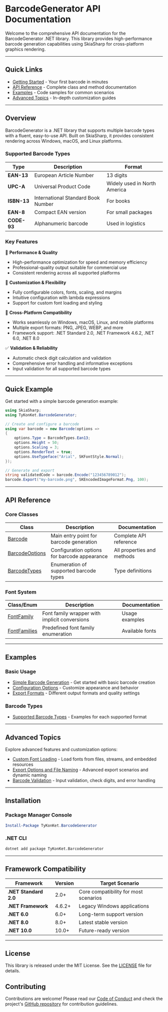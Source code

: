 # BarcodeGenerator API Documentation

Welcome to the comprehensive API documentation for the BarcodeGenerator .NET library. This library provides high-performance barcode generation capabilities using SkiaSharp for cross-platform graphics rendering.

---

## Quick Links

- [Getting Started](getting-started.md) - Your first barcode in minutes
- [API Reference](#api-reference) - Complete class and method documentation
- [Examples](#examples) - Code samples for common scenarios
- [Advanced Topics](#advanced-topics) - In-depth customization guides

---

## Overview

BarcodeGenerator is a .NET library that supports multiple barcode types with a fluent, easy-to-use API. Built on SkiaSharp, it provides consistent rendering across Windows, macOS, and Linux platforms.

### Supported Barcode Types

| Type | Description | Format |
|------|-------------|--------|
| **EAN-13** | European Article Number | 13 digits |
| **UPC-A** | Universal Product Code | Widely used in North America |
| **ISBN-13** | International Standard Book Number | For books |
| **EAN-8** | Compact EAN version | For small packages |
| **CODE-93** | Alphanumeric barcode | Used in logistics |

### Key Features

🚀 **Performance & Quality**
- High-performance optimization for speed and memory efficiency
- Professional-quality output suitable for commercial use
- Consistent rendering across all supported platforms

🎨 **Customization & Flexibility**
- Fully configurable colors, fonts, scaling, and margins
- Intuitive configuration with lambda expressions
- Support for custom font loading and styling

📱 **Cross-Platform Compatibility**
- Works seamlessly on Windows, macOS, Linux, and mobile platforms
- Multiple export formats: PNG, JPEG, WEBP, and more
- Framework support: .NET Standard 2.0, .NET Framework 4.6.2, .NET 6.0, .NET 8.0

✅ **Validation & Reliability**
- Automatic check digit calculation and validation
- Comprehensive error handling and informative exceptions
- Input validation for all supported barcode types

---

## Quick Example

Get started with a simple barcode generation example:

```csharp
using SkiaSharp;
using TyKonKet.BarcodeGenerator;

// Create and configure a barcode
using var barcode = new Barcode(options =>
{
    options.Type = BarcodeTypes.Ean13;
    options.Height = 50;
    options.Scaling = 3;
    options.RenderText = true;
    options.UseTypeface("Arial", SKFontStyle.Normal);
});

// Generate and export
string validatedCode = barcode.Encode("123456789012");
barcode.Export("my-barcode.png", SKEncodedImageFormat.Png, 100);
```

---

## API Reference

### Core Classes

| Class | Description | Documentation |
|-------|-------------|---------------|
| [Barcode](api/barcode.md) | Main entry point for barcode generation | Complete API reference |
| [BarcodeOptions](api/barcode-options.md) | Configuration options for barcode appearance | All properties and methods |
| [BarcodeTypes](api/barcode-types.md) | Enumeration of supported barcode types | Type definitions |

### Font System

| Class/Enum | Description | Documentation |
|------------|-------------|---------------|
| [FontFamily](api/fonts.md#fontfamily) | Font family wrapper with implicit conversions | Usage examples |
| [FontFamilies](api/fonts.md#fontfamilies) | Predefined font family enumeration | Available fonts |

---

## Examples

### Basic Usage
- [Simple Barcode Generation](examples/basic-usage.md) - Get started with basic barcode creation
- [Configuration Options](examples/customization.md) - Customize appearance and behavior
- [Export Formats](examples/export-formats.md) - Different output formats and quality settings

### Barcode Types
- [Supported Barcode Types](examples/supported-types.md) - Examples for each supported format

---

## Advanced Topics

Explore advanced features and customization options:

- [Custom Font Loading](advanced/custom-fonts.md) - Load fonts from files, streams, and embedded resources
- [Export Options and File Naming](advanced/export-options.md) - Advanced export scenarios and dynamic naming
- [Barcode Validation](advanced/validation.md) - Input validation, check digits, and error handling

---

## Installation

### Package Manager Console
```powershell
Install-Package TyKonKet.BarcodeGenerator
```

### .NET CLI
```bash
dotnet add package TyKonKet.BarcodeGenerator
```

---

## Framework Compatibility

| Framework | Version | Target Scenario |
|-----------|---------|-----------------|
| **.NET Standard 2.0** | 2.0+ | Core compatibility for most scenarios |
| **.NET Framework** | 4.6.2+ | Legacy Windows applications |
| **.NET 6.0** | 6.0+ | Long-term support version |
| **.NET 8.0** | 8.0+ | Latest stable version |
| **.NET 10.0** | 10.0+ | Future-ready version |

---

## License

This library is released under the MIT License. See the [LICENSE](../LICENSE) file for details.

## Contributing

Contributions are welcome! Please read our [Code of Conduct](../CODE_OF_CONDUCT.md) and check the project's [GitHub repository](https://github.com/TyKonKet/BarcodeGenerator) for contribution guidelines.